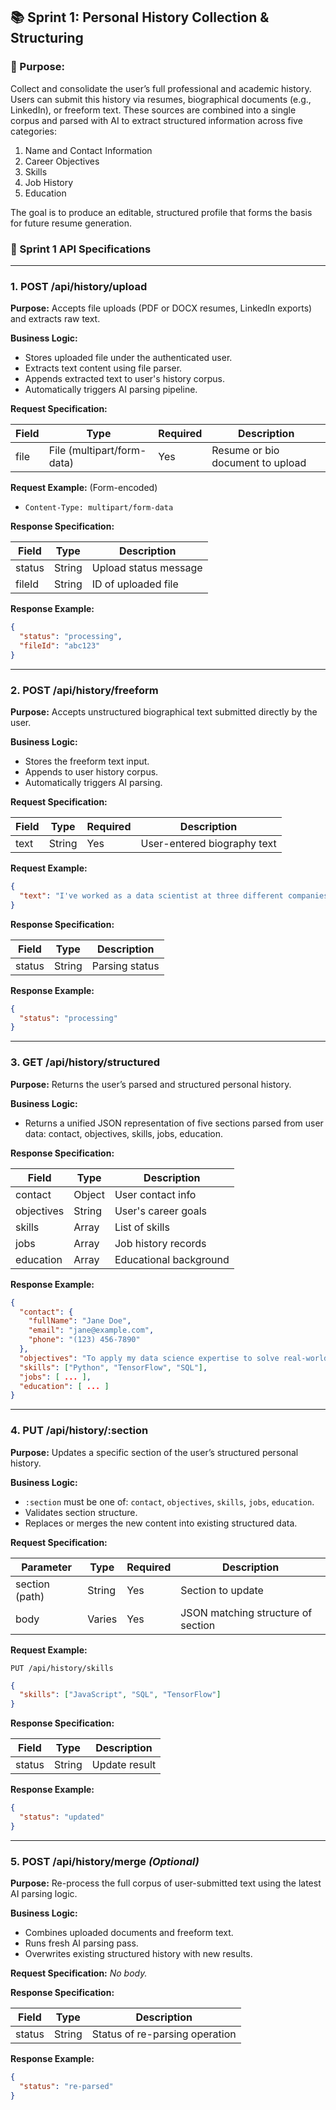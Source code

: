 ## 📚 Sprint 1: Personal History Collection & Structuring

### 🎯 Purpose:

Collect and consolidate the user’s full professional and academic history. Users can submit this history via resumes, biographical documents (e.g., LinkedIn), or freeform text. These sources are combined into a single corpus and parsed with AI to extract structured information across five categories:

1. Name and Contact Information
2. Career Objectives
3. Skills
4. Job History
5. Education

The goal is to produce an editable, structured profile that forms the basis for future resume generation.

### 📄 Sprint 1 API Specifications

---

### **1. POST /api/history/upload**

**Purpose:** Accepts file uploads (PDF or DOCX resumes, LinkedIn exports) and extracts raw text.

**Business Logic:**

* Stores uploaded file under the authenticated user.
* Extracts text content using file parser.
* Appends extracted text to user's history corpus.
* Automatically triggers AI parsing pipeline.

**Request Specification:**

| Field | Type                       | Required | Description                      |
| ----- | -------------------------- | -------- | -------------------------------- |
| file  | File (multipart/form-data) | Yes      | Resume or bio document to upload |

**Request Example:** (Form-encoded)

* `Content-Type: multipart/form-data`

**Response Specification:**

| Field  | Type   | Description           |
| ------ | ------ | --------------------- |
| status | String | Upload status message |
| fileId | String | ID of uploaded file   |

**Response Example:**

```json
{
  "status": "processing",
  "fileId": "abc123"
}
```

---

### **2. POST /api/history/freeform**

**Purpose:** Accepts unstructured biographical text submitted directly by the user.

**Business Logic:**

* Stores the freeform text input.
* Appends to user history corpus.
* Automatically triggers AI parsing.

**Request Specification:**

| Field | Type   | Required | Description                 |
| ----- | ------ | -------- | --------------------------- |
| text  | String | Yes      | User-entered biography text |

**Request Example:**

```json
{
  "text": "I've worked as a data scientist at three different companies since 2017..."
}
```

**Response Specification:**

| Field  | Type   | Description    |
| ------ | ------ | -------------- |
| status | String | Parsing status |

**Response Example:**

```json
{
  "status": "processing"
}
```

---

### **3. GET /api/history/structured**

**Purpose:** Returns the user’s parsed and structured personal history.

**Business Logic:**

* Returns a unified JSON representation of five sections parsed from user data: contact, objectives, skills, jobs, education.

**Response Specification:**

| Field      | Type   | Description            |
| ---------- | ------ | ---------------------- |
| contact    | Object | User contact info      |
| objectives | String | User's career goals    |
| skills     | Array  | List of skills         |
| jobs       | Array  | Job history records    |
| education  | Array  | Educational background |

**Response Example:**

```json
{
  "contact": {
    "fullName": "Jane Doe",
    "email": "jane@example.com",
    "phone": "(123) 456-7890"
  },
  "objectives": "To apply my data science expertise to solve real-world problems...",
  "skills": ["Python", "TensorFlow", "SQL"],
  "jobs": [ ... ],
  "education": [ ... ]
}
```

---

### **4. PUT /api/history/\:section**

**Purpose:** Updates a specific section of the user’s structured personal history.

**Business Logic:**

* `:section` must be one of: `contact`, `objectives`, `skills`, `jobs`, `education`.
* Validates section structure.
* Replaces or merges the new content into existing structured data.

**Request Specification:**

| Parameter      | Type   | Required | Description                        |
| -------------- | ------ | -------- | ---------------------------------- |
| section (path) | String | Yes      | Section to update                  |
| body           | Varies | Yes      | JSON matching structure of section |

**Request Example:**

```
PUT /api/history/skills
```

```json
{
  "skills": ["JavaScript", "SQL", "TensorFlow"]
}
```

**Response Specification:**

| Field  | Type   | Description   |
| ------ | ------ | ------------- |
| status | String | Update result |

**Response Example:**

```json
{
  "status": "updated"
}
```

---

### **5. POST /api/history/merge** *(Optional)*

**Purpose:** Re-process the full corpus of user-submitted text using the latest AI parsing logic.

**Business Logic:**

* Combines uploaded documents and freeform text.
* Runs fresh AI parsing pass.
* Overwrites existing structured history with new results.

**Request Specification:**
*No body.*

**Response Specification:**

| Field  | Type   | Description                    |
| ------ | ------ | ------------------------------ |
| status | String | Status of re-parsing operation |

**Response Example:**

```json
{
  "status": "re-parsed"
}
```

